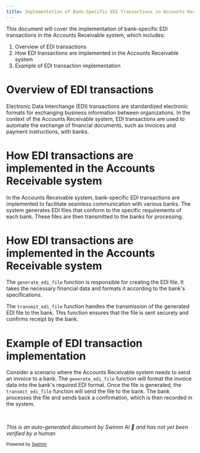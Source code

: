 ```yaml
---
title: Implementation of Bank-Specific EDI Transactions in Accounts Receivable
---
```

This document will cover the implementation of bank-specific EDI transactions in the Accounts Receivable system, which includes:

1. Overview of EDI transactions
2. How EDI transactions are implemented in the Accounts Receivable system
3. Example of EDI transaction implementation

# Overview of EDI transactions

Electronic Data Interchange (EDI) transactions are standardized electronic formats for exchanging business information between organizations. In the context of the Accounts Receivable system, EDI transactions are used to automate the exchange of financial documents, such as invoices and payment instructions, with banks.

# How EDI transactions are implemented in the Accounts Receivable system

In the Accounts Receivable system, bank-specific EDI transactions are implemented to facilitate seamless communication with various banks. The system generates EDI files that conform to the specific requirements of each bank. These files are then transmitted to the banks for processing.

# How EDI transactions are implemented in the Accounts Receivable system

The `generate_edi_file` function is responsible for creating the EDI file. It takes the necessary financial data and formats it according to the bank's specifications.

The `transmit_edi_file` function handles the transmission of the generated EDI file to the bank. This function ensures that the file is sent securely and confirms receipt by the bank.

# Example of EDI transaction implementation

Consider a scenario where the Accounts Receivable system needs to send an invoice to a bank. The `generate_edi_file` function will format the invoice data into the bank's required EDI format. Once the file is generated, the `transmit_edi_file` function will send the file to the bank. The bank processes the file and sends back a confirmation, which is then recorded in the system.

&nbsp;

*This is an auto-generated document by Swimm AI 🌊 and has not yet been verified by a human*

<SwmMeta version="3.0.0" repo-id="Z2l0aHViJTNBJTNBa2VsbG8lM0ElM0Fzd2ltbWlv" repo-name="kello"><sup>Powered by [Swimm](/)</sup></SwmMeta>
